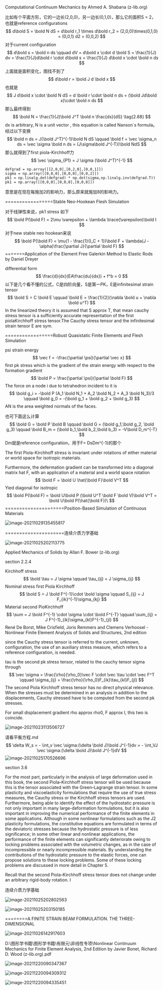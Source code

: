 Computational Continuum Mechanics by Ahmed A. Shabana (z-lib.org)

比如有个平面方形，它的一边长(2,0,0)，另一边长(0,1,0)，那么它的面积S = 2，也就是reference configurations
$$
d\bold S = \bold N dS  = d\bold r_1 \times  d\bold r_2 = (2,0,0)\times(0,1,0) = (0,0,1) d2 = (0,0,2)
$$
对于current configuration
$$
d\bold s = \bold n ds \qquad dV = d\bold x \cdot d \bold S = \frac{1}{J} dv = \frac{1}{J}d\bold r \cdot d\bold s = \frac{1}{J} d\bold x \cdot \bold n ds
$$
上面就是面积变化，图找不到了
$$
d\bold r = \bold J d \bold x
$$
也就是
$$
J d\bold x \cdot \bold N dS = d \bold r \cdot \bold n ds = (\bold Jd\bold x)\cdot \bold n ds
$$
那么最终得到
$$
\bold N = \frac{1}{J}\bold J^T \bold n \frac{ds}{dS} \tag{2.88}
$$
dx is arbitrary, N is a unit vector , this equation is called Nanson`s formula。经过以下变换
$$
\bold n ds = J(\bold J^T)^{-1}\bold N dS \qquad \bold f = \vec \sigma_n ds = \vec \sigma \bold n ds = (J\sigma\bold J^{-T})\bold NdS 
$$
那么就得到了first piola-Kirchhoff力
$$
\vec \sigma_{P1} = J \sigma (\bold J^T)^{-1}
$$

```
defgrad = np.array([[2,0,0],[0,2,0],[0,0,1]])
sigma = np.array([[0,0,0],[0,0,0],[0,0,2]])
pk1 = np.linalg.det(defgrad) * np.dot(sigma,np.linalg.inv(defgrad.T))
pk1 = np.array([[0,0,0],[0,0,0],[0,0,8]])
```

意思是在现在每施加2的影响力，那么原来就施加8的影响力。

=================Stable Neo-Hookean Flesh Simulation  

对于线弹性来说，pk1 stress 如下
$$
\bold P(\bold F) = 2\mu \varepsilon + \lambda \trace(\varepsilon)\bold I
$$
对于new stable neo hookean来说
$$
\bold P(\bold F) = \mu(1 - \frac{1}{I_C + 1})\bold F + \lambda(J - \alpha)\frac{\partial J}{\partial \bold F}
$$
=======Application of the Element Free Galerkin Method to Elastic Rods by Daniel Dreyer  

differential form
$$
\frac{d}{dx}(EA\frac{du}{dx}) + f^b = 0
$$
以下是几个看不懂的公式，C是四阶向量，S是第一PK，E是infinitesimal strain tensor
$$
\bold S = C \bold E  \qquad \bold E = \frac{1}{2}(\nabla \bold u + \nabla \bold u^T)
$$
In the linearized theory it is assumed that S approx T, that mean cauchy stress tensor is a sufficiently accurate representation of the first piolaKirchhoff stress tensor.The Cauchy stress tensor and the infinitesimal strain tensor E are sym.

=================Robust Quasistatic Finite Elements and Flesh Simulation  

psi strain energy
$$
\vec f = -\frac{\partial \psi}{\partial \vec x}
$$
first pk stress which is the gradient of the strain energy with respect to the formation gradient
$$
\bold P = \frac{\partial \psi}{\partial \bold F}
$$
The force on a node i due to tetrahedron incident to it is
$$
\bold g_i = -\bold P (A_1 \bold N_1 + A_2 \bold N_2 + A_3 \bold N_3)/3 \qquad \bold g_0 = -(\bold g_1 + \bold g_2 + \bold g_3)
$$
AN is the area weighted normals of the faces.

也可下面这么计算
$$
\bold G = \bold P \bold B \qquad \bold G = (\bold g_1,\bold g_2, \bold g_3) \qquad \bold B_m = (\bold b_1,\bold b_2,\bold b_3) = -V\bold D_m^{-T}
$$
Dm就是reference configuration，用于F= DsDm^{-1}的那个

The first Piola-Kirchhoff stress is invariant under rotations of either material or world space for isotropic materials.

Furthermore, the defermation gradient can be transformed into a diagonal matrix hat F, with an application of a material and a world space rotation
$$
\bold F = \bold U \hat{\bold F}\bold V^T
$$
Yied diagonal for isotropic
$$
\bold P(\bold F) = \bold U\bold P (\bold U^T \bold F \bold V)\bold V^T = \bold U\bold P(\hat{\bold F})\
$$
=====================Position-Based Simulation of Continuous Materials  

![image-20211029135455817](E:\mycode\collection\定理\弹性力学\image-20211029135455817.png)

=====================连续介质力学基础

![image-20211025202113775](C:\Users\acer\AppData\Roaming\Typora\typora-user-images\image-20211025202113775.png)

Applied Mechanics of Solids by Allan F. Bower (z-lib.org)

section 2.2.4

Kirchhoff stress
$$
\bold \tau = J \sigma \qquad \tau_{ij}  = J \sigma_{ij}
$$
Nominal stress first Piola Kirchhoff
$$
\bold S = J \bold F^{-1}\cdot \bold \sigma \qquad S_{ij} = J F_{ik}^{-1}\sigma_{kj}
$$
Material second PioKirchhoff
$$
\sum = J \bold F^{-1} \cdot \sigma \cdot \bold F^{-T} \qquad \sum_{ij} = J F^{-1}_{ik}\sigma_{kl}F^{-1}_{jl}
$$
René De Borst, Mike Crisfield, Joris Remmers and Clemens Verhoosel - Nonlinear Finite Element Analysis of Solids and Structures, 2nd edition

since the Cauchy stress tensor is referred to the current, unknown, configuration, the use of an auxiliary stress measure, which refers to a reference configuration, is needed.

tau is the second pk stress tensor, related to the cauchy tensor sigma through
$$
\vec \sigma = \frac{\rho}{\rho_0}\vec F \cdot \vec \tau \cdot \vec F^T \qquad \sigma_{ij} = \frac{\rho}{\rho_0}F_{ik}\tau_{kl}F_{jl}
$$
The second Piola Kirchhoff stress tensor has no direct physical relevance. When the stresses must be determined in an analysis in addition to the displacements, Cauchy stressed have to be computed from the second pk stresses.

For small displacement gradient rho approx rho0, F approx I, this two is coincide.

![image-20211023113506727](C:\Users\acer\AppData\Roaming\Typora\typora-user-images\image-20211023113506727.png)

请看平衡方程.md
$$
\delta W_s = - \int_v \vec \sigma:(\delta \bold J)\bold J^{-1}dv = - \int_VJ \vec \sigma:(\delta \bold J)\bold J^{-1}dV
$$
![image-20211025170526696](C:\Users\acer\AppData\Roaming\Typora\typora-user-images\image-20211025170526696.png)

section 3.6

For the most part, particularly in the analysis of large deformation used in this book, the
second Piola–Kirchhoff stress tensor will be used because this is the tensor associated with the
Green–Lagrange strain tensor. In some plasticity and viscoelasticity formulations that require
the use of true stress measures, the Cauchy stress or the Kirchhoff stress tensors are used.
Furthermore, being able to identify the effect of the hydrostatic pressure is not only important
in many large-deformation formulations, but it is also important in improving the numerical
performance of the finite elements in some applications. Although in some nonlinear formulations such as the J2 plasticity formulations, the constitutive equations are formulated in terms
of the deviatoric stresses because the hydrostatic pressure is of less significance; in some other
linear and nonlinear applications, the performance of the finite elements can significantly
deteriorate owing to locking problems associated with the volumetric changes, as in the case
of incompressible or nearly incompressible materials. By understanding the contributions
of the hydrostatic pressure to the elastic forces, one can propose solutions to these locking
problems. Some of these locking problems are discussed in more detail in Chapter 5.  

Recall that the second Piola–Kirchhoff stress tensor does not change under an arbitrary
rigid-body rotation. I  

连续介质力学基础

![image-20211025202802563](C:\Users\acer\AppData\Roaming\Typora\typora-user-images\image-20211025202802563.png)

![image-20211025203150185](C:\Users\acer\AppData\Roaming\Typora\typora-user-images\image-20211025203150185.png)

========A FINITE STRAIN BEAM FORMULATION. THE THREE-DIMENSIONAL  

![image-20211026142917603](E:\mycode\collection\定理\弹性力学\image-20211026142917603.png)

D:\图形学书籍\图形学书籍\有限元\非线性专项\Nonlinear Continuum Mechanics for Finite Element Analysis, 2nd Edition by Javier Bonet, Richard D. Wood (z-lib.org).pdf

![image-20211220090347367](E:\mycode\collection\定理\弹性力学\image-20211220090347367.png)

![image-20211220094309312](E:\mycode\collection\定理\弹性力学\image-20211220094309312.png)

![image-20211220094335451](E:\mycode\collection\定理\弹性力学\image-20211220094335451.png)
